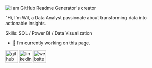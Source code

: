 ![I am GitHub Readme Generator's creator](https://media.licdn.com/dms/image/v2/D4E16AQGGB4EpRCkz4w/profile-displaybackgroundimage-shrink_350_1400/profile-displaybackgroundimage-shrink_350_1400/0/1700307434416?e=1729728000&v=beta&t=bgra6SP15SF6YrV8oJfVV4NqPzlJP-tnDeWOnM6PtmY)

"Hi, I'm Wil, a Data Analyst passionate about transforming data into actionable insights. 

Skills: SQL / Power BI / Data Visualization 

- 🔭 I’m currently working on this page. 


[<img src='https://cdn.jsdelivr.net/npm/simple-icons@3.0.1/icons/github.svg' alt='github' height='40'>](https://github.com/rodriguezwil)  [<img src='https://cdn.jsdelivr.net/npm/simple-icons@3.0.1/icons/linkedin.svg' alt='linkedin' height='40'>](https://www.linkedin.com/in/https://www.linkedin.com/in/wil-rodriguez//)  [<img src='https://cdn.jsdelivr.net/npm/simple-icons@3.0.1/icons/icloud.svg' alt='website' height='40'>](https://www.wilrodriguez-pro.com/)  


